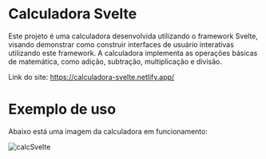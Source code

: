 # Calculadora Svelte

Este projeto é uma calculadora desenvolvida utilizando o framework Svelte, visando demonstrar como construir interfaces de usuário interativas utilizando este framework. A calculadora implementa as operações básicas de matemática, como adição, subtração, multiplicação e divisão.

Link do site: https://calculadora-svelte.netlify.app/

# Exemplo de uso
Abaixo está uma imagem da calculadora em funcionamento:

![calcSvelte](https://user-images.githubusercontent.com/55634966/222746771-8cd496b2-f249-4564-958f-695c32589319.PNG)

